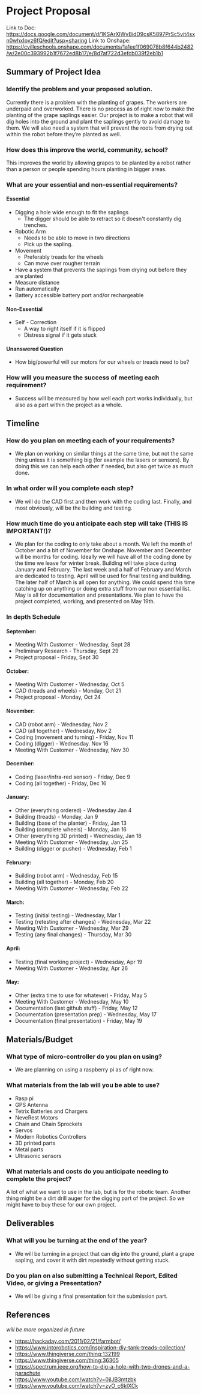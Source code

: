 # Project Proposal

Link to Doc: https://docs.google.com/document/d/1KSArXlWvBidD9csK5897PrSc5vit4sxn0whxIpvz6fQ/edit?usp=sharing
Link to Onshape: https://cvilleschools.onshape.com/documents/1a1ee1f069078b8f644b2482/w/2e00c393992b1f7672ed8b17/e/8d7af722d3efcb039f2eb1b1

## Summary of Project Idea
### Identify the problem and your proposed solution.
Currently there is a problem with the planting of grapes. The workers are underpaid and overworked. There is no process as of right now to make the planting of the grape saplings easier. Our project is to make a robot that will dig holes into the ground and plant the saplings gently to avoid damage to them. We will also need a system that will prevent the roots from drying out within the robot before they’re planted as well.
### How does this improve the world, community, school?
This improves the world by allowing grapes to be planted by a robot rather than a person or people spending hours planting in bigger areas.
### What are your essential and non-essential requirements?
#### Essential
- Digging a hole wide enough to fit the saplings
  - The digger should be able to retract so it doesn't constantly dig trenches.
- Robotic Arm
  - Needs to be able to move in two directions
  - Pick up the sapling.
- Movement
  - Preferably treads for the wheels
  - Can move over rougher terrain
- Have a system that prevents the saplings from drying out before they are planted
- Measure distance
- Run automatically
- Battery accessible battery port and/or rechargeable
#### Non-Essential
- Self - Correction
  - A  way to right itself if it is flipped
  - Distress signal if it gets stuck
#### Unanswered Question
- How big/powerful will our motors for our wheels or treads need to be?

### How will you measure the success of meeting each requirement?
- Success will be measured by how well each part works individually, but also as a part within the project as a whole.

## Timeline
### How do you plan on meeting each of your requirements?
- We plan on working on similar things at the same time, but not the same thing unless it is something big (for example the lasers or sensors). By doing this we can help each other if needed, but also get twice as much done. 
### In what order will you complete each step?
- We will do the CAD first and then work with the coding last. Finally, and most obviously, will be the building and testing.
### How much time do you anticipate each step will take (THIS IS IMPORTANT!)?
- We plan for the coding to only take about a month. We left the month of October and a bit of November for Onshape. November and December will be months for coding. Ideally we will have all of the coding done by the time we leave for winter break. Building will take place during January and February. The last week and a half of February and March are dedicated to testing.  April will be used for final testing and building. The later half of March is all open for anything. We could spend this time catching up on anything or doing extra stuff from our non essential list. May is all for documentation and presentations. We plan to have the project completed, working, and presented on May 19th.
### In depth Schedule
#### September:
 - Meeting With Customer - Wednesday, Sept 28
 - Preliminary Research - Thursday, Sept 29
 - Project proposal - Friday, Sept 30

#### October:
 - Meeting With Customer - Wednesday, Oct 5
 - CAD (treads and wheels) - Monday, Oct 21
 - Project proposal - Monday, Oct 24

#### November:
 - CAD (robot arm) - Wednesday, Nov 2
 - CAD (all together) - Wednesday, Nov 2
 - Coding (movement and turning) - Friday, Nov 11
 - Coding (digger) - Wednesday. Nov 16
 - Meeting With Customer - Wednesday, Nov 30

#### December:
 - Coding (laser/infra-red sensor) - Friday, Dec 9
 - Coding (all together) - Friday, Dec 16

#### January:
 - Other (everything ordered) - Wednesday Jan 4
 - Building (treads) - Monday, Jan 9
 - Building (base of the planter) - Friday, Jan 13
 - Building (complete wheels) - Monday, Jan 16
 - Other (everything 3D printed) - Wednesday, Jan 18
 - Meeting With Customer - Wednesday, Jan 25
 - Building (digger or pusher) - Wednesday, Feb 1

#### February:
 - Building (robot arm) - Wednesday, Feb 15
 - Building (all together) - Monday, Feb 20
 - Meeting With Customer - Wednesday, Feb 22

#### March:
 - Testing (initial testing) - Wednesday, Mar 1 
 - Testing (retesting after changes) - Wednesday, Mar 22
 - Meeting With Customer - Wednesday, Mar 29
 - Testing (any final changes) - Thursday, Mar 30

#### April:
 - Testing (final working project) - Wednesday, Apr 19
 - Meeting With Customer - Wednesday, Apr 26

#### May:
 - Other (extra time to use for whatever) - Friday, May 5
 - Meeting With Customer - Wednesday, May 10
 - Documentation (last github stuff) - Friday, May 12
 - Documentation (presentation prep) - Wednesday, May 17
 - Documentation (final presentation) - Friday, May 19

## Materials/Budget
### What type of micro-controller do you plan on using?
- We are planning on using a raspberry pi as of right now.
### What materials from the lab will you be able to use?
- Rasp pi
- GPS Antenna
- Tetrix Batteries and Chargers
- NeveRest Motors
- Chain and Chain Sprockets
- Servos
- Modern Robotics Controllers
- 3D printed parts
- Metal parts
- Ultrasonic sensors
### What materials and costs do you anticipate needing to complete the project?
A lot of what we want to use in the lab, but is for the robotic team.  Another thing might be a dirt drill auger for the digging part of the project. So we might have to buy these for our own project.

## Deliverables
### What will you be turning at the end of the year?
- We will be turning in a project that can dig into the ground, plant a grape sapling, and cover it with dirt repeatedly without getting stuck.
### Do you plan on also submitting a Technical Report, Edited Video, or giving a Presentation?
- We will be giving a final presentation foir the submission part.


## References
*will be more organized in future*
- https://hackaday.com/2011/02/21/farmbot/ 
- https://www.intorobotics.com/inspiration-diy-tank-treads-collection/ 
- https://www.thingiverse.com/thing:132199 
- https://www.thingiverse.com/thing:36305 
- https://spectrum.ieee.org/how-to-dig-a-hole-with-two-drones-and-a-parachute 
- https://www.youtube.com/watch?v=0jIJB3mtzbk 
- https://www.youtube.com/watch?v=zyO_c6kIXCk

